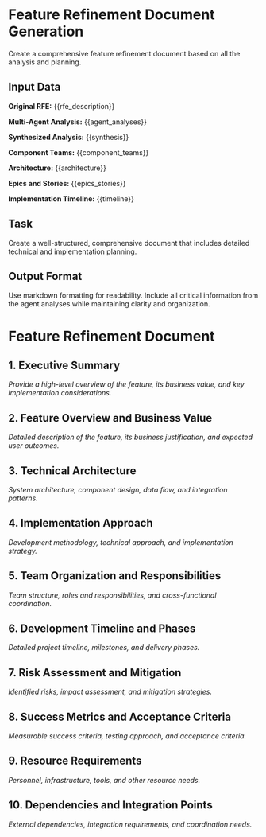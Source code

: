 # Feature Refinement Document Generation

Create a comprehensive feature refinement document based on all the analysis and planning.

## Input Data

**Original RFE:** {{rfe_description}}

**Multi-Agent Analysis:** {{agent_analyses}}

**Synthesized Analysis:** {{synthesis}}

**Component Teams:** {{component_teams}}

**Architecture:** {{architecture}}

**Epics and Stories:** {{epics_stories}}

**Implementation Timeline:** {{timeline}}

## Task

Create a well-structured, comprehensive document that includes detailed technical and implementation planning.

## Output Format

Use markdown formatting for readability. Include all critical information from the agent analyses while maintaining clarity and organization.

# Feature Refinement Document

## 1. Executive Summary

*Provide a high-level overview of the feature, its business value, and key implementation considerations.*

## 2. Feature Overview and Business Value

*Detailed description of the feature, its business justification, and expected user outcomes.*

## 3. Technical Architecture

*System architecture, component design, data flow, and integration patterns.*

## 4. Implementation Approach

*Development methodology, technical approach, and implementation strategy.*

## 5. Team Organization and Responsibilities

*Team structure, roles and responsibilities, and cross-functional coordination.*

## 6. Development Timeline and Phases

*Detailed project timeline, milestones, and delivery phases.*

## 7. Risk Assessment and Mitigation

*Identified risks, impact assessment, and mitigation strategies.*

## 8. Success Metrics and Acceptance Criteria

*Measurable success criteria, testing approach, and acceptance criteria.*

## 9. Resource Requirements

*Personnel, infrastructure, tools, and other resource needs.*

## 10. Dependencies and Integration Points

*External dependencies, integration requirements, and coordination needs.*